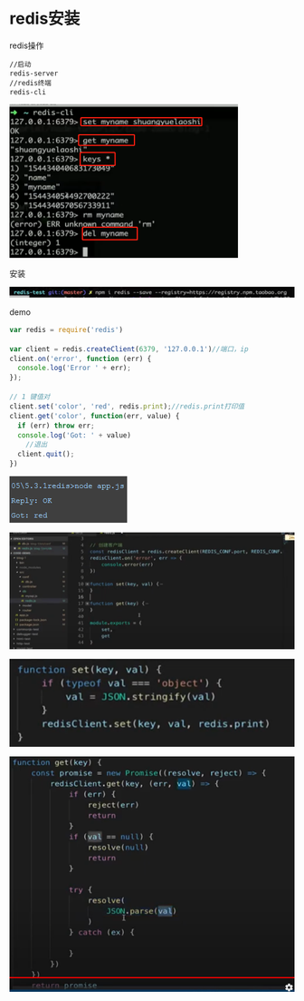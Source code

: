 # redis安装

redis操作

```
//启动
redis-server
//redis终端
redis-cli 
```



<img src="media/image-20211229134530907.png" alt="image-20211229134530907" style="zoom:67%;" /> 

安装

![image-20211229190944170](media/image-20211229190944170.png)

 demo

```js
var redis = require('redis')

var client = redis.createClient(6379, '127.0.0.1')//端口，ip
client.on('error', function (err) {
  console.log('Error ' + err);
});

// 1 键值对
client.set('color', 'red', redis.print);//redis.print打印值
client.get('color', function(err, value) {
  if (err) throw err;
  console.log('Got: ' + value)
    //退出
  client.quit();
})
```

![clipboard.png](media/bVbeNU3.png) 

![image-20211229195725547](media/image-20211229195725547.png)

![image-20211229195757822](media/image-20211229195757822.png)  

![image-20211229195742523](media/image-20211229195742523.png)  